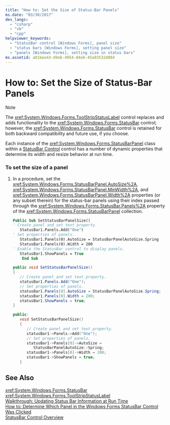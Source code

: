 ```yaml
---
title: "How to: Set the Size of Status-Bar Panels"
ms.date: "03/30/2017"
dev_langs: 
  - "csharp"
  - "vb"
  - "cpp"
helpviewer_keywords: 
  - "StatusBar control [Windows Forms], panel size"
  - "status bars [Windows Forms], setting panel size"
  - "panels [Windows Forms], setting size in status bars"
ms.assetid: a01bee43-d9eb-4954-84e6-45a93532d08d
---
```

# How to: Set the Size of Status-Bar Panels
> [!NOTE]
>  The <xref:System.Windows.Forms.ToolStripStatusLabel> control replaces and adds functionality to the <xref:System.Windows.Forms.StatusBar> control; however, the <xref:System.Windows.Forms.StatusBar> control is retained for both backward compatibility and future use, if you choose.  
  
 Each instance of the <xref:System.Windows.Forms.StatusBarPanel> class within a [StatusBar Control](../../../../docs/framework/winforms/controls/statusbar-control-windows-forms.md) control has a number of dynamic properties that determine its width and resize behavior at run time.  
  
### To set the size of a panel  
  
1. In a procedure, set the <xref:System.Windows.Forms.StatusBarPanel.AutoSize%2A>, <xref:System.Windows.Forms.StatusBarPanel.MinWidth%2A>, and <xref:System.Windows.Forms.StatusBarPanel.Width%2A> properties (or any subset therein) for the status-bar panels using their index passed through the <xref:System.Windows.Forms.StatusBar.Panels%2A> property of the <xref:System.Windows.Forms.StatusBarPanel> collection.  
  
   ```vb  
   Public Sub SetStatusBarPanelSize()  
   ' Create panel and set text property.  
      StatusBar1.Panels.Add("One")  
   ' Set properties of panels.  
      StatusBar1.Panels(0).AutoSize = StatusBarPanelAutoSize.Spring  
      StatusBar1.Panels(0).Width = 200  
   ' Enable the StatusBar control to display panels.  
      StatusBar1.ShowPanels = True  
       End Sub  
   ```  
  
   ```csharp  
   public void SetStatusBarPanelSize()  
   {  
      // Create panel and set text property.  
      statusBar1.Panels.Add("One");  
      // Set properties of panels.  
      statusBar1.Panels[0].AutoSize = StatusBarPanelAutoSize.Spring;  
      statusBar1.Panels[0].Width = 200;  
      statusBar1.ShowPanels = true;  
   }  
   ```  
  
   ```cpp  
   public:  
      void SetStatusBarPanelSize()  
      {  
         // Create panel and set text property.  
         statusBar1->Panels->Add("One");  
         // Set properties of panels.  
         statusBar1->Panels[0]->AutoSize =  
            StatusBarPanelAutoSize::Spring;  
         statusBar1->Panels[0]->Width = 200;  
         statusBar1->ShowPanels = true;  
      }  
   ```  
  
## See Also  
 <xref:System.Windows.Forms.StatusBar>  
 <xref:System.Windows.Forms.ToolStripStatusLabel>  
 [Walkthrough: Updating Status Bar Information at Run Time](../../../../docs/framework/winforms/controls/walkthrough-updating-status-bar-information-at-run-time.md)  
 [How to: Determine Which Panel in the Windows Forms StatusBar Control Was Clicked](../../../../docs/framework/winforms/controls/determine-which-panel-wf-statusbar-control-was-clicked.md)  
 [StatusBar Control Overview](../../../../docs/framework/winforms/controls/statusbar-control-overview-windows-forms.md)
